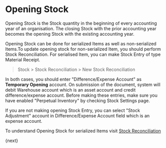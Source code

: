 <!-- add-breadcrumbs -->
# Opening Stock

<p class="lead"> Opening Stock is the Stock quantity in the beginning of every accounting year of an organisation. The closing Stock with the prior accounting year becomes the opening Stock with the existing accounting year.</p>

Opening Stock can be done for serialized Items as well as non-serialized Items.To update opening stock for non-serialized Item, you should perform Stock Reconciliation. For serialised Item, you can make Stock Entry of type Material Receipt.

> Stock > Stock Reconciliation > New Stock Reconciliation

In both cases, you should enter "Difference/Expense Account" as **Temporary Opening** account. On submission of the document, system will debit Warehouse account which is an asset account and credit difference/expense account. Before making these entries, make sure you have enabled "Perpetual Inventory" by checking Stock Settings page.

If you are not making opening Stock Entry, you can select "Stock Adjustment" account in Difference/Expense Account field which is an expense account.

To understand Opening Stock for serialized Items visit [Stock Reconciliation](/docs/user/manual/en/setting-up/stock-reconciliation-for-non-serialized-item.html)

{next}
